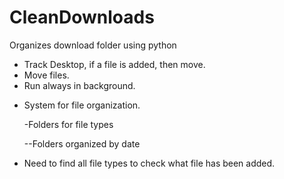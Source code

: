# CleanDownloads

Organizes download folder using python

<div className=''>
    <ul>
        <li>Track Desktop, if a file is added, then move.</li>
        <li>Move files.</li>
        <li>Run always in background.</li>
        <li>
            <p className='font-bold'>System for file organization.</p>
            <p className=''>-Folders for file types</p>
            <p className=''>--Folders organized by date </p>
        </li>
        <li>Need to find all file types to check what file has been added.</li>
    </ul>
</div>